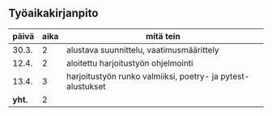 ## Työaikakirjanpito

päivä | aika | mitä tein
------|------|------------
30.3.| 2 | alustava suunnittelu, vaatimusmäärittely
12.4.| 2 | aloitettu harjoitustyön ohjelmointi
13.4.| 3 | harjoitustyön runko valmiiksi, poetry- ja pytest-alustukset
**yht.** | 2 |
